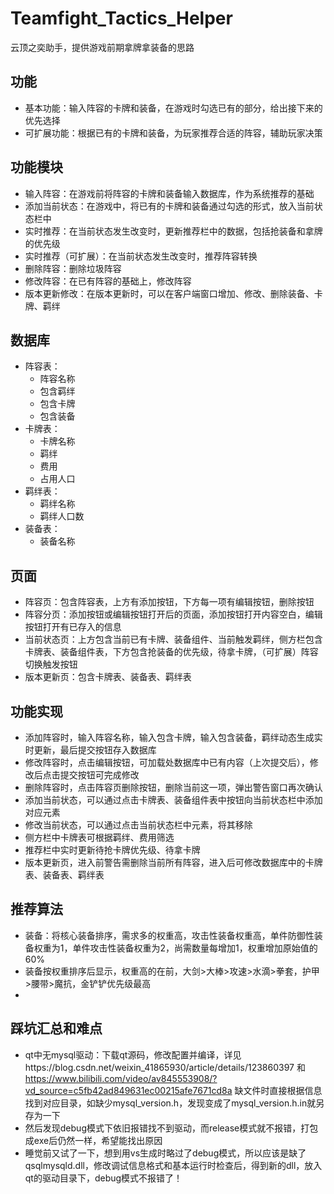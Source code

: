 # Teamfight_Tactics_Helper
云顶之奕助手，提供游戏前期拿牌拿装备的思路

## 功能
- 基本功能：输入阵容的卡牌和装备，在游戏时勾选已有的部分，给出接下来的优先选择
- 可扩展功能：根据已有的卡牌和装备，为玩家推荐合适的阵容，辅助玩家决策

## 功能模块
- 输入阵容：在游戏前将阵容的卡牌和装备输入数据库，作为系统推荐的基础
- 添加当前状态：在游戏中，将已有的卡牌和装备通过勾选的形式，放入当前状态栏中
- 实时推荐：在当前状态发生改变时，更新推荐栏中的数据，包括抢装备和拿牌的优先级
- 实时推荐（可扩展）：在当前状态发生改变时，推荐阵容转换
- 删除阵容：删除垃圾阵容
- 修改阵容：在已有阵容的基础上，修改阵容
- 版本更新修改：在版本更新时，可以在客户端窗口增加、修改、删除装备、卡牌、羁绊

## 数据库
- 阵容表：
  - 阵容名称
  - 包含羁绊
  - 包含卡牌
  - 包含装备
- 卡牌表：
  - 卡牌名称
  - 羁绊
  - 费用
  - 占用人口
- 羁绊表：
  - 羁绊名称
  - 羁绊人口数
- 装备表：
  - 装备名称

## 页面
- 阵容页：包含阵容表，上方有添加按钮，下方每一项有编辑按钮，删除按钮
- 阵容分页：添加按钮或编辑按钮打开后的页面，添加按钮打开内容空白，编辑按钮打开有已存入的信息
- 当前状态页：上方包含当前已有卡牌、装备组件、当前触发羁绊，侧方栏包含卡牌表、装备组件表，下方包含抢装备的优先级，待拿卡牌，（可扩展）阵容切换触发按钮
- 版本更新页：包含卡牌表、装备表、羁绊表

## 功能实现
- 添加阵容时，输入阵容名称，输入包含卡牌，输入包含装备，羁绊动态生成实时更新，最后提交按钮存入数据库
- 修改阵容时，点击编辑按钮，可加载处数据库中已有内容（上次提交后），修改后点击提交按钮可完成修改
- 删除阵容时，点击阵容页删除按钮，删除当前这一项，弹出警告窗口再次确认
- 添加当前状态，可以通过点击卡牌表、装备组件表中按钮向当前状态栏中添加对应元素
- 修改当前状态，可以通过点击当前状态栏中元素，将其移除
- 侧方栏中卡牌表可根据羁绊、费用筛选
- 推荐栏中实时更新待抢卡牌优先级、待拿卡牌
- 版本更新页，进入前警告需删除当前所有阵容，进入后可修改数据库中的卡牌表、装备表、羁绊表

## 推荐算法
- 装备：将核心装备排序，需求多的权重高，攻击性装备权重高，单件防御性装备权重为1，单件攻击性装备权重为2，尚需数量每增加1，权重增加原始值的60%
- 装备按权重排序后显示，权重高的在前，大剑>大棒>攻速>水滴>拳套，护甲>腰带>魔抗，金铲铲优先级最高
- 

## 踩坑汇总和难点
- qt中无mysql驱动：下载qt源码，修改配置并编译，详见https://blog.csdn.net/weixin_41865930/article/details/123860397 和 https://www.bilibili.com/video/av845553908/?vd_source=c5fb42ad849631ec00215afe7671cd8a 缺文件时直接根据信息找到对应目录，如缺少mysql_version.h，发现变成了mysql_version.h.in就另存为一下
- 然后发现debug模式下依旧报错找不到驱动，而release模式就不报错，打包成exe后仍然一样，希望能找出原因
- 睡觉前又试了一下，想到用vs生成时略过了debug模式，所以应该是缺了qsqlmysqld.dll，修改调试信息格式和基本运行时检查后，得到新的dll，放入qt的驱动目录下，debug模式不报错了！